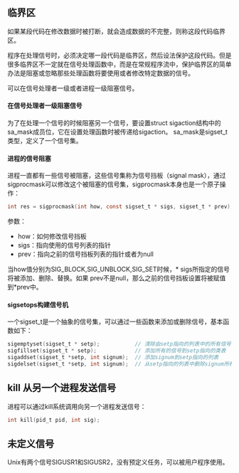 ## 临界区

如果某段代码在修改数据时被打断，就会造成数据的不完整，则称这段代码临界区。  

程序在处理信号时，必须决定哪一段代码是临界区，然后设法保护这段代码。但是很多临界区不一定就在信号处理函数中，而是在常规程序流中，保护临界区的简单办法是阻塞或忽略那些处理函数将要使用或者修改特定数据的信号。  

可以在信号处理者一级或者进程一级阻塞信号。  

#### 在信号处理者一级阻塞信号

为了在处理一个信号的时候阻塞另一个信号，要设置struct sigaction结构中的sa_mask成员位，它在设置处理函数时被传递给sigaction。 sa_mask是sigset_t类型，定义了一个信号集。

#### 进程的信号阻塞

进程一直都有一些信号被阻塞，这些信号集称为信号挡板（signal mask），通过sigprocmask可以修改这个被阻塞的信号集，sigprocmask本身也是一个原子操作：
```c
int res = sigprocmask(int how, const sigset_t * sigs, sigset_t * prev);     // 返回值为0则成功，-1为失败
```
参数：
- how：如何修改信号挡板
- sigs：指向使用的信号列表的指针
- prev：指向之前的信号挡板列表的指针或者为null

当how值分别为SIG_BLOCK,SIG_UNBLOCK,SIG_SET时候，* sigs所指定的信号将被添加、删除、替换。如果 prev不是null，那么之前的信号挡板设置将被赋值到*prev中。  

#### sigsetops构建信号机

一个sigset_t是一个抽象的信号集，可以通过一些函数来添加或删除信号，基本函数如下：
```c
sigemptyset(sigset_t * setp);           // 清除由setp指向的列表中的所有信号
sigfillset(sigset_t * setp);            // 添加所有的信号到setp指向的类表
sigaddset(sigset_t *setp, int signum);  // 添加signum到setp指向的列表
sigdelset(sigset_t *setp, int signum);  // 从setp指向的列表中删除signum所标识的信号
```

## kill 从另一个进程发送信号

进程可以通过kill系统调用向另一个进程发送信号：
```c
int kill(pid_t pid, int sig);
```
## 未定义信号

Unix有两个信号SIGUSR1和SIGUSR2，没有预定义任务，可以被用户程序使用。  

